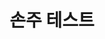 ---
layout: default
title: 손주 테스트
parent: 입출력과 사칙연산
grand_parent: Algorithm
grand_grand_parent: Language
nav_order: 2
has_children: true
---